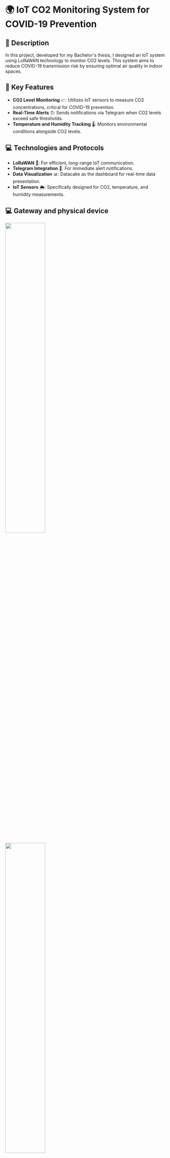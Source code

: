 # 🌍 IoT CO2 Monitoring System for COVID-19 Prevention

## 📘 Description
In this project, developed for my Bachelor's thesis, I designed an IoT system using LoRaWAN technology to monitor CO2 levels. This system aims to reduce COVID-19 transmission risk by ensuring optimal air quality in indoor spaces.

## 🌟 Key Features
- **CO2 Level Monitoring** 📈: Utilizes IoT sensors to measure CO2 concentrations, critical for COVID-19 prevention.
- **Real-Time Alerts** ⏰: Sends notifications via Telegram when CO2 levels exceed safe thresholds.
- **Temperature and Humidity Tracking** 🌡️: Monitors environmental conditions alongside CO2 levels.

## 💻 Technologies and Protocols
- **LoRaWAN** 📡: For efficient, long-range IoT communication.
- **Telegram Integration** 💬: For immediate alert notifications.
- **Data Visualization** 📊: Datacake as the dashboard for real-time data presentation.
- **IoT Sensors** 🌦️: Specifically designed for CO2, temperature, and humidity measurements.

## 💻 Gateway and physical device

<img src="https://user-images.githubusercontent.com/63775967/208689677-cccc398a-689d-4d11-8181-ca14238ee3c0.png" width="50%" height="50%">

<img src="https://user-images.githubusercontent.com/63775967/208689914-beb74227-a8fd-457c-8648-2a8fe3cd0048.png" width="50%" height="50%">

<img src="https://user-images.githubusercontent.com/63775967/208690833-9e37cf0a-6f16-41ea-96f6-f37910d6d4e4.png" width="50%" height="50%">

<img src="https://user-images.githubusercontent.com/63775967/208691574-85450093-3431-47a1-b773-7f787e4fa46c.png" width="50%" height="50%">


## 📜 License
This project is licensed under MIT License - [See LICENSE](LICENSE) for details.


















